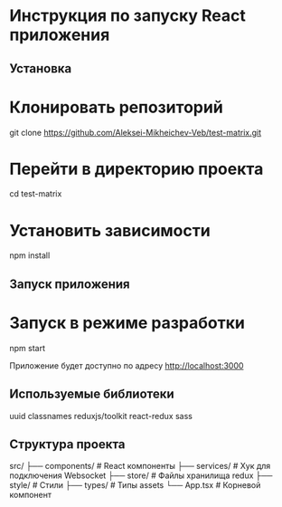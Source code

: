 # Инструкция по запуску React приложения

## Установка

# Клонировать репозиторий
git clone https://github.com/Aleksei-Mikheichev-Veb/test-matrix.git

# Перейти в директорию проекта
cd test-matrix

# Установить зависимости
npm install

## Запуск приложения

# Запуск в режиме разработки
npm start

Приложение будет доступно по адресу [http://localhost:3000](http://localhost:3000)

## Используемые библиотеки
uuid
classnames
reduxjs/toolkit
react-redux
sass

## Структура проекта

src/
├── components/   # React компоненты
├── services/     # Хук для подключения Websocket
├── store/        # Файлы хранилища redux
├── style/        # Стили
├── types/        # Типы assets 
└── App.tsx   # Корневой компонент
